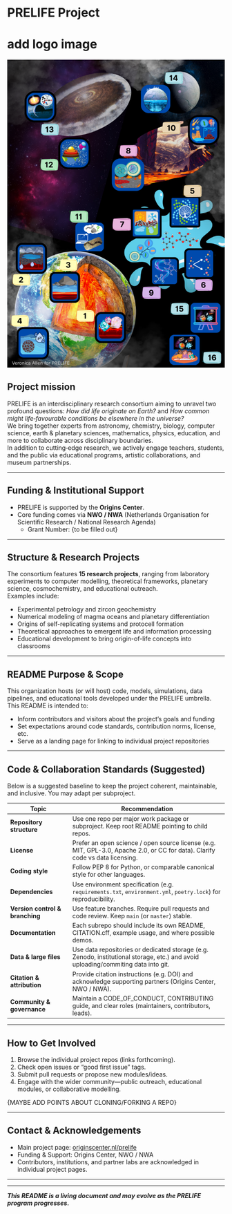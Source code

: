 # PRELIFE Project

# add logo image
![logo_prelife](https://github.com/PRELIFE-Project/.github/blob/main/assets/images/prelife_photo_profile.png)


## Project mission

PRELIFE is an interdisciplinary research consortium aiming to unravel two profound questions: *How did life originate on Earth?* and *How common might life‐favourable conditions be elsewhere in the universe?*  
We bring together experts from astronomy, chemistry, biology, computer science, earth & planetary sciences, mathematics, physics, education, and more to collaborate across disciplinary boundaries.   
In addition to cutting‐edge research, we actively engage teachers, students, and the public via educational programs, artistic collaborations, and museum partnerships. 

---

## Funding & Institutional Support

- PRELIFE is supported by the **Origins Center**. 
- Core funding comes via **NWO / NWA** (Netherlands Organisation for Scientific Research / National Research Agenda)
    - Grant Number: {to be filled out}

---

## Structure & Research Projects

The consortium features **15 research projects**, ranging from laboratory experiments to computer modelling, theoretical frameworks, planetary science, cosmochemistry, and educational outreach.  
Examples include:  
- Experimental petrology and zircon geochemistry  
- Numerical modeling of magma oceans and planetary differentiation  
- Origins of self-replicating systems and protocell formation  
- Theoretical approaches to emergent life and information processing  
- Educational development to bring origin-of-life concepts into classrooms

---

## README Purpose & Scope

This organization hosts (or will host) code, models, simulations, data pipelines, and educational tools developed under the PRELIFE umbrella. This README is intended to:

- Inform contributors and visitors about the project’s goals and funding  
- Set expectations around code standards, contribution norms, license, etc.  
- Serve as a landing page for linking to individual project repositories  

---

## Code & Collaboration Standards (Suggested)

Below is a suggested baseline to keep the project coherent, maintainable, and inclusive. You may adapt per subproject.

| Topic | Recommendation |
|---|---|
| **Repository structure** | Use one repo per major work package or subproject. Keep root README pointing to child repos. |
| **License** | Prefer an open science / open source license (e.g. MIT, GPL-3.0, Apache 2.0, or CC for data). Clarify code vs data licensing. |
| **Coding style** | Follow PEP 8 for Python, or comparable canonical style for other languages. |
| **Dependencies** | Use environment specification (e.g. `requirements.txt`, `environment.yml`, `poetry.lock`) for reproducibility. |
| **Version control & branching** | Use feature branches. Require pull requests and code review. Keep `main` (or `master`) stable. |
| **Documentation** | Each subrepo should include its own README, CITATION.cff, example usage, and where possible demos. |
| **Data & large files** | Use data repositories or dedicated storage (e.g. Zenodo, institutional storage, etc.) and avoid uploading/commiting data into git. |
| **Citation & attribution** | Provide citation instructions (e.g. DOI) and acknowledge supporting partners (Origins Center, NWO / NWA). |
| **Community & governance** | Maintain a CODE_OF_CONDUCT, CONTRIBUTING guide, and clear roles (maintainers, contributors, leads). |

---

## How to Get Involved

1. Browse the individual project repos (links forthcoming).  
2. Check open issues or “good first issue” tags.  
3. Submit pull requests or propose new modules/ideas.  
4. Engage with the wider community—public outreach, educational modules, or collaborative modelling.

{MAYBE ADD POINTS ABOUT CLONING/FORKING A REPO}

---

## Contact & Acknowledgements

- Main project page: [originscenter.nl/prelife](https://www.originscenter.nl/prelife/)
- Funding & Support: Origins Center, NWO / NWA
- Contributors, institutions, and partner labs are acknowledged in individual project pages.

---
---

***This README is a living document and may evolve as the PRELIFE program progresses.***

